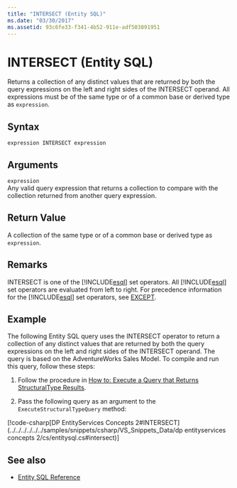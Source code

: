 ```yaml
---
title: "INTERSECT (Entity SQL)"
ms.date: "03/30/2017"
ms.assetid: 93c6fe33-f341-4b52-911e-adf503891951
---
```

# INTERSECT (Entity SQL)
Returns a collection of any distinct values that are returned by both the query expressions on the left and right sides of the INTERSECT operand. All expressions must be of the same type or of a common base or derived type as `expression`.  
  
## Syntax  
  
```  
expression INTERSECT expression  
```  
  
## Arguments  
 `expression`  
 Any valid query expression that returns a collection to compare with the collection returned from another query expression.  
  
## Return Value  
 A collection of the same type or of a common base or derived type as `expression`.  
  
## Remarks  
 INTERSECT is one of the [!INCLUDE[esql](../../../../../../includes/esql-md.md)] set operators. All [!INCLUDE[esql](../../../../../../includes/esql-md.md)] set operators are evaluated from left to right. For precedence information for the [!INCLUDE[esql](../../../../../../includes/esql-md.md)] set operators, see [EXCEPT](except-entity-sql.md).  
  
## Example  
 The following Entity SQL query uses the INTERSECT operator to return a collection of any distinct values that are returned by both the query expressions on the left and right sides of the INTERSECT operand. The query is based on the AdventureWorks Sales Model. To compile and run this query, follow these steps:  
  
1. Follow the procedure in [How to: Execute a Query that Returns StructuralType Results](../how-to-execute-a-query-that-returns-structuraltype-results.md).  
  
2. Pass the following query as an argument to the `ExecuteStructuralTypeQuery` method:  
  
 [!code-csharp[DP EntityServices Concepts 2#INTERSECT](../../../../../../samples/snippets/csharp/VS_Snippets_Data/dp entityservices concepts 2/cs/entitysql.cs#intersect)]  
  
## See also

- [Entity SQL Reference](entity-sql-reference.md)

